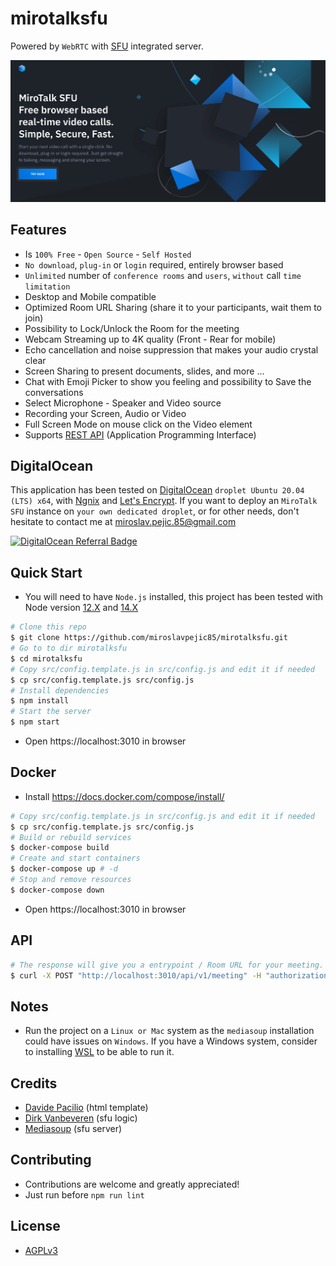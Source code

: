 # mirotalksfu

Powered by `WebRTC` with [SFU](https://mediasoup.org) integrated server.

![mirotalksfu](public/images/mirotalksfu.png)

## Features

-   Is `100% Free` - `Open Source` - `Self Hosted`
-   `No download`, `plug-in` or `login` required, entirely browser based
-   `Unlimited` number of `conference rooms` and `users`, `without` call `time limitation`
-   Desktop and Mobile compatible
-   Optimized Room URL Sharing (share it to your participants, wait them to join)
-   Possibility to Lock/Unlock the Room for the meeting
-   Webcam Streaming up to 4K quality (Front - Rear for mobile)
-   Echo cancellation and noise suppression that makes your audio crystal clear
-   Screen Sharing to present documents, slides, and more ...
-   Chat with Emoji Picker to show you feeling and possibility to Save the conversations
-   Select Microphone - Speaker and Video source
-   Recording your Screen, Audio or Video
-   Full Screen Mode on mouse click on the Video element
-   Supports [REST API](api/README.md) (Application Programming Interface)

## DigitalOcean

This application has been tested on [DigitalOcean](https://m.do.co/c/1070207afbb1) `droplet Ubuntu 20.04 (LTS) x64`, with [Ngnix](https://www.nginx.com/) and [Let's Encrypt](https://letsencrypt.org/).
If you want to deploy an `MiroTalk SFU` instance on `your own dedicated droplet`, or for other needs, don't hesitate to contact me at miroslav.pejic.85@gmail.com

[![DigitalOcean Referral Badge](https://web-platforms.sfo2.cdn.digitaloceanspaces.com/WWW/Badge%201.svg)](https://www.digitalocean.com/?refcode=1070207afbb1&utm_campaign=Referral_Invite&utm_medium=Referral_Program&utm_source=badge)

## Quick Start

-   You will need to have `Node.js` installed, this project has been tested with Node version [12.X](https://nodejs.org/en/blog/release/v12.22.1/) and [14.X](https://nodejs.org/en/blog/release/v14.17.5/)

```bash
# Clone this repo
$ git clone https://github.com/miroslavpejic85/mirotalksfu.git
# Go to to dir mirotalksfu
$ cd mirotalksfu
# Copy src/config.template.js in src/config.js and edit it if needed
$ cp src/config.template.js src/config.js
# Install dependencies
$ npm install
# Start the server
$ npm start
```

-   Open https://localhost:3010 in browser

## Docker

-   Install https://docs.docker.com/compose/install/

```bash
# Copy src/config.template.js in src/config.js and edit it if needed
$ cp src/config.template.js src/config.js
# Build or rebuild services
$ docker-compose build
# Create and start containers
$ docker-compose up # -d
# Stop and remove resources
$ docker-compose down
```

-   Open https://localhost:3010 in browser

## API

```bash
# The response will give you a entrypoint / Room URL for your meeting.
$ curl -X POST "http://localhost:3010/api/v1/meeting" -H "authorization: mirotalksfu_default_secret" -H "Content-Type: application/json"
```

## Notes

-   Run the project on a `Linux or Mac` system as the `mediasoup` installation could have issues on `Windows`. If you have a Windows system, consider to installing [WSL](https://docs.microsoft.com/en-us/windows/wsl/install-win10) to be able to run it.

## Credits

-   [Davide Pacilio](https://cruip.com/demos/solid/) (html template)
-   [Dirk Vanbeveren](https://github.com/Dirvann) (sfu logic)
-   [Mediasoup](https://mediasoup.org) (sfu server)

## Contributing

-   Contributions are welcome and greatly appreciated!
-   Just run before `npm run lint`

## License

-   [AGPLv3](LICENSE)
